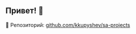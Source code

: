 ## Привет! 👋

📂 Репозиторий: [github.com/kkupyshev/sa-projects](https://github.com/kkupyshev/sa-projects)

<!--
**kkupyshev/kkupyshev** is a ✨ _special_ ✨ repository because its `README.md` (this file) appears on your GitHub profile.

Here are some ideas to get you started:

- 🔭 I’m currently working on ...
- 🌱 I’m currently learning ...
- 👯 I’m looking to collaborate on ...
- 🤔 I’m looking for help with ...
- 💬 Ask me about ...
- 📫 How to reach me: ...
- 😄 Pronouns: ...
- ⚡ Fun fact: ...
-->

